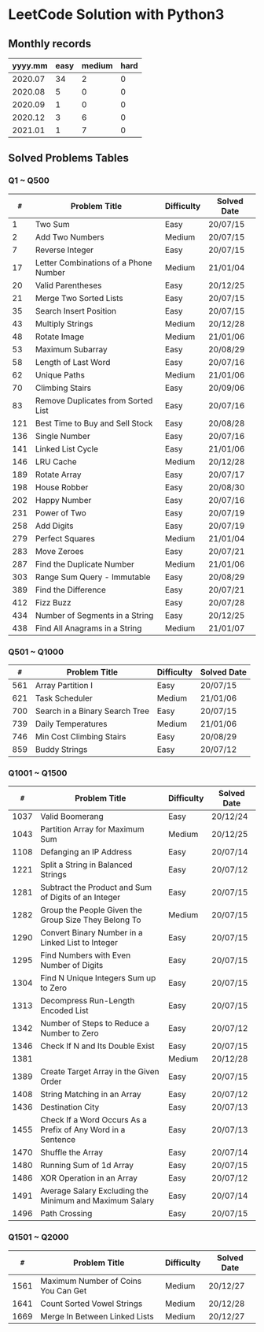 # LeetCode Solution with Python3

## Monthly records

yyyy.mm | easy | medium | hard
--- | --- | --- | ---
2020.07 | 34 | 2 | 0
2020.08 | 5 | 0 | 0
2020.09 | 1 | 0 | 0
2020.12 | 3 | 6 | 0
2021.01 | 1 | 7 | 0

## Solved Problems Tables

### Q1 ~ Q500

`#` | Problem Title | Difficulty | Solved Date
--- | --- | --- | ---
1 | Two Sum | Easy | 20/07/15
2 | Add Two Numbers | Medium | 20/07/15
7 | Reverse Integer | Easy | 20/07/15
17 | Letter Combinations of a Phone Number | Medium | 21/01/04
20 | Valid Parentheses | Easy | 20/12/25
21 | Merge Two Sorted Lists | Easy | 20/07/15
35 | Search Insert Position | Easy | 20/07/15
43 | Multiply Strings | Medium | 20/12/28
48 | Rotate Image | Medium | 21/01/06
53 | Maximum Subarray | Easy | 20/08/29
58 | Length of Last Word | Easy | 20/07/16
62 | Unique Paths | Medium | 21/01/06
70 | Climbing Stairs | Easy | 20/09/06
83 | Remove Duplicates from Sorted List | Easy | 20/07/16
121 | Best Time to Buy and Sell Stock | Easy | 20/08/28
136 | Single Number | Easy | 20/07/16
141 | Linked List Cycle | Easy | 21/01/06
146 | LRU Cache | Medium | 20/12/28
189 | Rotate Array | Easy | 20/07/17
198 | House Robber | Easy | 20/08/30
202 | Happy Number | Easy | 20/07/16
231 | Power of Two | Easy | 20/07/19
258 | Add Digits | Easy | 20/07/19
279 | Perfect Squares | Medium | 21/01/04
283 | Move Zeroes | Easy | 20/07/21
287 | Find the Duplicate Number | Medium | 21/01/06
303 | Range Sum Query - Immutable | Easy | 20/08/29
389 | Find the Difference | Easy | 20/07/21
412 | Fizz Buzz | Easy | 20/07/28
434 | Number of Segments in a String | Easy | 20/12/25
438 | Find All Anagrams in a String | Medium | 21/01/07

### Q501 ~ Q1000

`#` | Problem Title | Difficulty | Solved Date
--- | --- | --- | ---
561 | Array Partition I | Easy | 20/07/15
621 | Task Scheduler | Medium | 21/01/06
700 | Search in a Binary Search Tree | Easy | 20/07/15
739 | Daily Temperatures | Medium | 21/01/06
746 | Min Cost Climbing Stairs | Easy | 20/08/29
859 | Buddy Strings | Easy | 20/07/12

### Q1001 ~ Q1500

`#` | Problem Title | Difficulty | Solved Date
--- | --- | --- | ---
1037 | Valid Boomerang | Easy | 20/12/24
1043 | Partition Array for Maximum Sum | Medium | 20/12/25
1108 | Defanging an IP Address | Easy | 20/07/14
1221 | Split a String in Balanced Strings | Easy | 20/07/12
1281 | Subtract the Product and Sum of Digits of an Integer | Easy | 20/07/15
1282 | Group the People Given the Group Size They Belong To | Medium | 20/07/15
1290 | Convert Binary Number in a Linked List to Integer | Easy | 20/07/15
1295 | Find Numbers with Even Number of Digits | Easy | 20/07/15
1304 | Find N Unique Integers Sum up to Zero | Easy | 20/07/15
1313 | Decompress Run-Length Encoded List | Easy | 20/07/15
1342 | Number of Steps to Reduce a Number to Zero | Easy | 20/07/12
1346 | Check If N and Its Double Exist | Easy | 20/07/15
1381 | | Medium | 20/12/28
1389 | Create Target Array in the Given Order | Easy | 20/07/15
1408 | String Matching in an Array | Easy | 20/07/12
1436 | Destination City | Easy | 20/07/13
1455 | Check If a Word Occurs As a Prefix of Any Word in a Sentence | Easy | 20/07/13
1470 | Shuffle the Array | Easy | 20/07/14
1480 | Running Sum of 1d Array | Easy | 20/07/15
1486 | XOR Operation in an Array | Easy | 20/07/12
1491 | Average Salary Excluding the Minimum and Maximum Salary | Easy | 20/07/14
1496 | Path Crossing | Easy | 20/07/15

### Q1501 ~ Q2000

`#` | Problem Title | Difficulty | Solved Date
--- | --- | --- | ---
1561 | Maximum Number of Coins You Can Get | Medium | 20/12/27
1641 | Count Sorted Vowel Strings | Medium | 20/12/28
1669 | Merge In Between Linked Lists | Medium | 20/12/27
